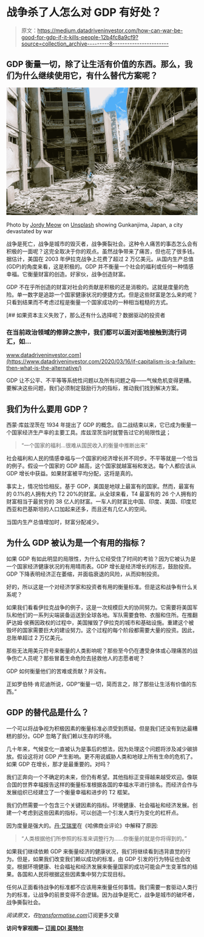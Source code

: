 # 战争杀了人怎么对 GDP 有好处？

> 原文：<https://medium.datadriveninvestor.com/how-can-war-be-good-for-gdp-if-it-kills-people-12b4fc8a9cf9?source=collection_archive---------8----------------------->

## GDP 衡量一切，除了让生活有价值的东西。那么，我们为什么继续使用它，有什么替代方案呢？

![](img/c95dfb1f9ae509c0d52a613362b64f71.png)

Photo by [Jordy Meow](https://unsplash.com/@jordymeow?utm_source=unsplash&utm_medium=referral&utm_content=creditCopyText) on [Unsplash](https://unsplash.com/?utm_source=unsplash&utm_medium=referral&utm_content=creditCopyText) showing Gunkanjima, Japan, a city devastated by war

战争是死亡，战争是城市的毁灭者，战争撕裂社会。这种令人痛苦的事态怎么会有积极的一面呢？这完全取决于你的观点。虽然战争带来了痛苦，但也花了很多钱。据估计，美国在 2003 年伊拉克战争上花费了超过 2 万亿美元。从国内生产总值(GDP)的角度来看，这是积极的。GDP 并不衡量一个社会的福利或任何一种情感幸福。它衡量财富的创造。好家伙，战争创造财富。

GDP 不在乎所创造的财富对社会的贡献是积极的还是消极的。这就是度量的危险。单一数字是追踪一个国家健康状况的便捷方式。但是这些财富是怎么来的呢？只看到结果而不考虑过程是衡量一个国家成功的一种相当粗糙的方式。

[](https://www.datadriveninvestor.com/2020/03/16/if-capitalism-is-a-failure-then-what-is-the-alternative/) [## 如果资本主义失败了，那么还有什么选择呢？数据驱动的投资者

### 在当前政治领域的修辞之旅中，我们都可以面对面地接触到流行词汇，如…

www.datadriveninvestor.com](https://www.datadriveninvestor.com/2020/03/16/if-capitalism-is-a-failure-then-what-is-the-alternative/) 

GDP 让不公平、不平等等系统性问题以及所有问题之母——气候危机变得更糟。要解决这些问题，我们必须制定鼓励行为的指标，推动我们找到解决方案。

## 我们为什么要用 GDP？

西蒙·库兹涅茨在 1934 年提出了 GDP 的概念。自二战结束以来，它已成为衡量一个国家经济生产率的主要工具。库兹涅茨当时就警告过它的局限性[说](https://fraser.stlouisfed.org/title/national-income-1929-1932-971)；

> “一个国家的福利…很难从国民收入的衡量中推断出来”

社会福利和人民的情感幸福与一个国家的经济增长并不同步。不平等就是一个恰当的例子。假设一个国家的 GDP 越高，这个国家就越富裕和发达。每个人都应该从 GDP 增长中获益。如果财富被平均分配，这将是真的。

事实上，情况恰恰相反。基于 GDP，美国是地球上最富有的国家。然而，最富有的 0.1%的人拥有大约 T2 20%的财富。从全球来看，T4 最富有的 26 个人拥有的财富相当于最贫穷的 38 亿人的财富。一车人的财富比中国、印度、美国、印度尼西亚和巴基斯坦的人口加起来还多，而且还有几亿人的空间。

当国内生产总值增加时，财富分配减少。

## 为什么 GDP 被认为是一个有用的指标？

如果 GDP 有如此明显的局限性，为什么它经受住了时间的考验？因为它被认为是一个国家经济健康状况的有用晴雨表。GDP 增长是经济增长的标志，鼓励投资。GDP 下降表明经济正在萎缩，并面临衰退的风险，从而抑制投资。

好的，所以这是一个对经济学家和投资者有用的衡量标准。但是这和战争有什么关系呢？

如果我们看看伊拉克战争的例子，这是一次规模巨大的协同努力。它需要将美国军队和他们的一系列尖端装备运送到全球各地。军队需要食物、衣服和住所。在推翻萨达姆·侯赛因政权的过程中，美国摧毁了伊拉克的城市和基础设施。重建这个被毁坏的国家需要巨大的建设努力。这个过程的每个阶段都需要大量的投资。因此，总账单超过 2 万亿美元。

那些无法用美元符号来衡量的人类影响呢？那些至今仍在遭受身体或心理痛苦的战争伤亡人员呢？那些冒着生命危险去拯救他人的志愿者呢？

GDP 如何衡量他们的苦难或贡献？并没有。

正如罗伯特·肯尼迪所说，GDP“衡量一切，简而言之，除了那些让生活有价值的东西。”

## GDP 的替代品是什么？

一个可以将战争视为积极因素的衡量标准必须受到质疑。但是我们还没有到达最糟糕的部分。GDP 忽略了我们赖以生存的环境。

几十年来，气候变化一直被认为是事后的想法，因为处理这个问题将涉及减少碳排放。假设这将对 GDP 产生影响。更不用说威胁人类和地球上所有生命的危机了。如果 GDP 在增长，那才是最重要的。对吗？

我们正奔向一个不确定的未来，但仍有希望。其他指标正变得越来越受欢迎。像联合国的世界幸福报告这样的衡量标准根据各国的幸福水平进行排名。而经济合作与发展组织已经建立了一个衡量幸福和进步的 T2 框架。

我们仍然需要一个包含三个关键因素的指标。环境健康、社会福祉和经济发展。创建一个考虑到这些因素的指标，可以创造一个引发人类行为变化的杠杆点。

因为度量是强大的。[丹·艾瑞里](https://hbr.org/2010/06/column-you-are-what-you-measure)在《哈佛商业评论》中解释了原因:

> “人类根据他们所参照的标准来调整行为……你衡量的就是你将得到的。”

如果我们继续依赖 GDP 来衡量经济的健康状况，我们将继续看到违背直觉的行为。但是，如果我们改变我们赖以成功的标准，由 GDP 引发的行为特征也会改变。根据环境健康、社会福祉和经济发展来衡量国家的成功可能会产生变革性的结果。各国和人民将根据这些因素集中努力实现目标。

任何从正面看待战争的标准都不应该用来衡量任何事情。我们需要一套驱动人类行为的标准，让战争的前景变得不合逻辑。因为战争是死亡，战争是城市的破坏者，战争撕裂社会。

*阅读原文，在*[*transformatise.com*](http://www.transformatise.com/?source=post_page---------------------------)订阅更多文章

**访问专家视图—** [**订阅 DDI 英特尔**](https://datadriveninvestor.com/ddi-intel)